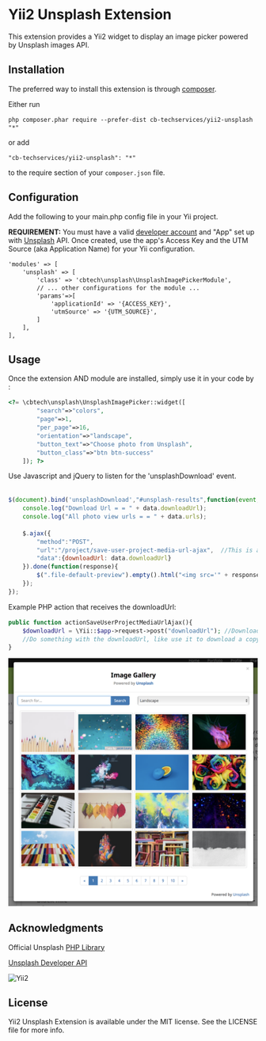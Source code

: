 Yii2 Unsplash Extension
========================
This extension provides a Yii2 widget to display an image picker powered by Unsplash images API.

Installation
------------

The preferred way to install this extension is through [composer](http://getcomposer.org/download/).

Either run

```
php composer.phar require --prefer-dist cb-techservices/yii2-unsplash "*"
```

or add

```
"cb-techservices/yii2-unsplash": "*"
```

to the require section of your `composer.json` file.

Configuration
------------
Add the following to your main.php config file in your Yii project.

**REQUIREMENT:** You must have a valid [developer account](https://unsplash.com/documentation#getting-started) and "App" set up with [Unsplash](https://unsplash.com) API.  Once created, use the app's Access Key and the UTM Source (aka Application Name) for your Yii configuration.

```
'modules' => [
	'unsplash' => [
        'class' => 'cbtech\unsplash\UnsplashImagePickerModule',
        // ... other configurations for the module ...
        'params'=>[
        	'applicationId'	=> '{ACCESS_KEY}',
			'utmSource' => '{UTM_SOURCE}',		
        ]
    ],	
],
```
Usage
-----

Once the extension AND module are installed, simply use it in your code by  :

```php
<?= \cbtech\unsplash\UnsplashImagePicker::widget([
		"search"=>"colors",
		"page"=>1,
		"per_page"=>16,
		"orientation"=>"landscape",
		"button_text"=>"Choose photo from Unsplash",
		"button_class"=>"btn btn-success"
	]); ?>
```

Use Javascript and jQuery to listen for the 'unsplashDownload' event.

```javascript

$(document).bind('unsplashDownload',"#unsplash-results",function(event, data){
	console.log("Download Url = = " + data.downloadUrl);
	console.log("All photo view urls = = " + data.urls);

	$.ajax({
		"method":"POST",
		"url":"/project/save-user-project-media-url-ajax",  //This is a custom PHP script that recieves the download URL of the photo and downloads it to the server.
		"data":{downloadUrl: data.downloadUrl}
	}).done(function(response){
		$(".file-default-preview").empty().html("<img src='" + response.data.media.url + "' style='width:200px;height:200px;object-fit:cover;'/>");
	});
});

```

Example PHP action that receives the downloadUrl: 
```php
public function actionSaveUserProjectMediaUrlAjax(){
	$downloadUrl = \Yii::$app->request->post("downloadUrl"); //Download URL sent via $_POST
	//Do something with the downloadUrl, like use it to download a copy of the photo to your server.
}
```

![Image of Yii2 Unsplash Image Picker](./screenshots/Screenshot1.png)

## Acknowledgments
Official Unsplash [PHP Library](https://github.com/unsplash/unsplash-php)

[Unsplash Developer API](https://unsplash.com/developers) 

![Yii2](https://img.shields.io/badge/Powered_by-Yii_Framework-green.svg?style=flat)

## License

Yii2 Unsplash Extension is available under the MIT license. See the LICENSE file for more info.